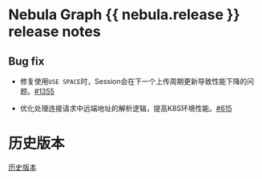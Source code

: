 # Nebula Graph {{ nebula.release }} release notes

## Bug fix

- 修复使用`USE SPACE`时，Session会在下一个上传周期更新导致性能下降的问题。[#1355](https://github.com/vesoft-inc/nebula-graph/pull/1355)

- 优化处理连接请求中远端地址的解析逻辑，提高K8S环境性能。[#615](https://github.com/vesoft-inc/nebula-common/pull/615)

# 历史版本

[历史版本](https://nebula-graph.com.cn/tags/release-note/)

